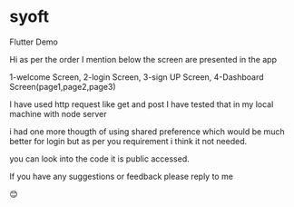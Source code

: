# syoft
Flutter Demo

Hi as per the order I mention below the screen are presented in the app


1-welcome Screen,
2-login Screen,
3-sign UP Screen,
4-Dashboard Screen(page1,page2,page3)



I have used http request like get and post I have tested that in my local machine with node server

i had one more thougth of using shared preference which would be much better for login but as per you requirement i think it not needed.

you can look into the code it is public accessed.

If you have any suggestions or feedback please reply to me

😊


